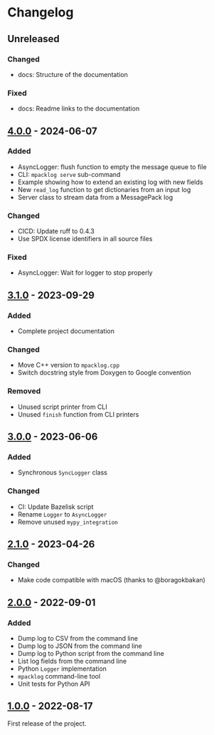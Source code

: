 # Changelog

## Unreleased

### Changed

- docs: Structure of the documentation

### Fixed

- docs: Readme links to the documentation

## [4.0.0] - 2024-06-07

### Added

- AsyncLogger: flush function to empty the message queue to file
- CLI: ``mpacklog serve`` sub-command
- Example showing how to extend an existing log with new fields
- New ``read_log`` function to get dictionaries from an input log
- Server class to stream data from a MessagePack log

### Changed

- CICD: Update ruff to 0.4.3
- Use SPDX license identifiers in all source files

### Fixed

- AsyncLogger: Wait for logger to stop properly

## [3.1.0] - 2023-09-29

### Added

- Complete project documentation

### Changed

- Move C++ version to ``mpacklog.cpp``
- Switch docstring style from Doxygen to Google convention

### Removed

- Unused script printer from CLI
- Unused `finish` function from CLI printers

## [3.0.0] - 2023-06-06

### Added

- Synchronous ``SyncLogger`` class

### Changed

- CI: Update Bazelisk script
- Rename ``Logger`` to ``AsyncLogger``
- Remove unused ``mypy_integration``

## [2.1.0] - 2023-04-26

### Changed

- Make code compatible with macOS (thanks to @boragokbakan)

## [2.0.0] - 2022-09-01

### Added

- Dump log to CSV from the command line
- Dump log to JSON from the command line
- Dump log to Python script from the command line
- List log fields from the command line
- Python `Logger` implementation
- `mpacklog` command-line tool
- Unit tests for Python API

## [1.0.0] - 2022-08-17

First release of the project.

[unreleased]: https://github.com/stephane-caron/mpacklog.py/compare/v4.0.0...HEAD
[4.0.0]: https://github.com/stephane-caron/mpacklog.py/compare/v3.1.0...v4.0.0
[3.1.0]: https://github.com/stephane-caron/mpacklog.py/compare/v3.0.0...v3.1.0
[3.0.0]: https://github.com/stephane-caron/mpacklog.py/compare/v2.1.0...v3.0.0
[2.1.0]: https://github.com/stephane-caron/mpacklog.py/compare/v2.0.1...v2.1.0
[2.0.0]: https://github.com/stephane-caron/mpacklog.py/compare/v1.0.0...v2.0.0
[1.0.0]: https://github.com/stephane-caron/mpacklog.py/releases/tag/v1.0.0

